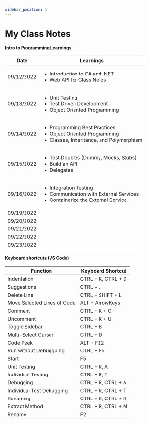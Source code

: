 ```yaml
---
sidebar_position: 1
---
```


# My Class Notes

#### Intro to Programming Learnings

| Date | Learnings |
| -------- | --------|
| 09/12/2022 | <ul><li>Introduction to C# and .NET</li><li>Web API for Class Notes</li></ul> |
| 09/13/2022 | <ul><li>Unit Testing</li><li>Test Driven Development</li><li>Object Oriented Programming</li></ul> |
| 09/14/2022 | <ul><li>Programming Best Practices</li><li>Object Oriented Programming</li><li>Classes, Inheritance, and Polymorphism</li></ul> |
| 09/15/2022 | <ul><li>Test Doubles (Dummy, Mocks, Stubs)</li><li>Build an API</li><li>Delegates</li></ul> |
| 09/16/2022 | <ul><li>Integration Testing</li><li>Communication with External Services</li><li>Containerize the External Service</li></ul> |
| 09/19/2022 |  |
| 09/20/2022 |  |
| 09/21/2022 |  |
| 09/22/2022 |  |
| 09/23/2022 |  |


#### Keyboard shortcuts (VS Code)

| Function | Keyboard Shortcut |
| -------- | --------|
| Indentation | CTRL + K, CTRL + D |
| Suggestions | CTRL + . |
| Delete Line | CTRL + SHIFT + L |
| Move Selected Lines of Code | ALT + ArrowKeys |
| Comment | CTRL + K + C |
| Uncomment | CTRL + K + U |
| Toggle Sidebar | CTRL + B |
| Multi-Select Cursor | CTRL + D |
| Code Peek | ALT + F12 |
| Run without Debugguing | CTRL + F5 |
| Start | F5 |
| Unit Testing | CTRL + R, A |
| Individual Testing | CTRL + R, T |
| Debugging | CTRL + R, CTRL + A |
| Individual Test Debugging | CTRL + R, CTRL + T |  
| Renaming | CTRL + R, CTRL + R |
| Extract Method | CTRL + R, CTRL + M |
| Rename | F2 |


